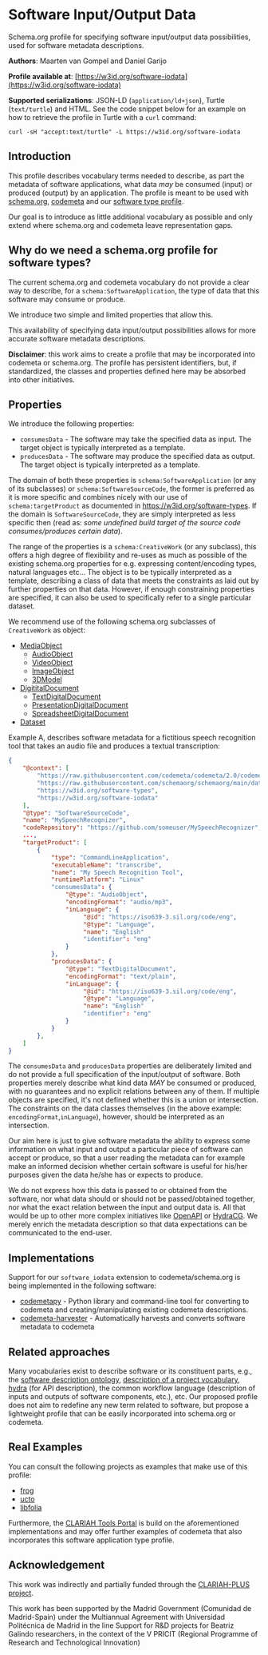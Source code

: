 # Software Input/Output Data

Schema.org profile for specifying software input/output data possibilities, used for software metadata descriptions.

**Authors**: Maarten van Gompel and Daniel Garijo

**Profile available at**: [https://w3id.org/software-iodata](https://w3id.org/software-iodata)

**Supported serializations**: JSON-LD (`application/ld+json`), Turtle (`text/turtle`) and HTML. See the code snippet below for an example on how to retrieve the profile in Turtle with a `curl` command:

```
curl -sH "accept:text/turtle" -L https://w3id.org/software-iodata
```

## Introduction

This profile describes vocabulary terms needed to describe, as part the
metadata of software applications, what data *may* be consumed (input) or
produced (output) by an application. The profile is meant to be used with
[schema.org](https://schema.org/), [codemeta](https://codemeta.github.io) and our 
[software type profile](https://w3id.org/software-types).

Our goal is to introduce as little additional vocabulary as possible and only
extend where schema.org and codemeta leave representation gaps.

## Why do we need a schema.org profile for software types?

The current schema.org and codemeta vocabulary do not provide a clear way to
describe, for a `schema:SoftwareApplication`, the type of data that this
software may consume or produce.

We introduce two simple and limited properties that allow this.

This availability of specifying data input/output possibilities allows for
more accurate software metadata descriptions. 

**Disclaimer**: this work aims to create a profile that may be incorporated into codemeta or schema.org. The profile has persistent identifiers, but, if standardized, the classes and properties defined here may be absorbed into other initiatives.

## Properties

We introduce the following properties:

* ``consumesData`` - The software may take the specified data as input. The target object is typically interpreted as a template.
* ``producesData`` - The software may produce the specified data as output. The target object is typically interpreted as a template.

The domain of both these properties is `schema:SoftwareApplication` (or any of
its subclasses) or `schema:SoftwareSourceCode`, the former is preferred as it
is more specific and combines nicely with our use of `schema:targetProduct` as
documented in https://w3id.org/software-types. If the domain is
`SoftwareSourceCode`, they are simply interpreted as less specific then (read
as: *some undefined build target of the source code consumes/produces certain
data*).

The range of the properties is a `schema:CreativeWork` (or any subclass), this
offers a high degree of flexibility and re-uses as much as possible of the
existing schema.org properties for e.g. expressing content/encoding types,
natural languages etc... The object is to be typically interpreted as a
template, describing a class of data that meets the constraints as laid out by
further properties on that data. However, if enough constraining properties are
specified, it can also be used to specifically refer to a single particular
dataset.

We recommend use of the following schema.org subclasses of `CreativeWork` as object:

* [MediaObject](https://schema.org/MediaObject)
    * [AudioObject](https://schema.org/AudioObject)
    * [VideoObject](https://schema.org/VideoObject)
    * [ImageObject](https://schema.org/ImageObject)
    * [3DModel](https://schema.org/3DModel)
* [DigititalDocument](https://schema.org/DigitalDocument)
    * [TextDigitalDocument](https://schema.org/TextDigitalDocument)
    * [PresentationDigitalDocument](https://schema.org/PresentationDigitalDocument)
    * [SpreadsheetDigitalDocument](https://schema.org/SpreadsheetDigitalDocument)
* [Dataset](https://schema.org/Dataset)

Example A, describes software metadata for a fictitious speech recognition tool that takes an audio file and produces a textual transcription:

```json
{
    "@context": [
        "https://raw.githubusercontent.com/codemeta/codemeta/2.0/codemeta.jsonld",
        "https://raw.githubusercontent.com/schemaorg/schemaorg/main/data/releases/13.0/schemaorgcontext.jsonld",
        "https://w3id.org/software-types",
        "https://w3id.org/software-iodata"
    ],
    "@type": "SoftwareSourceCode",
    "name": "MySpeechRecognizer",
    "codeRepository": "https://github.com/someuser/MySpeechRecognizer",
    ...,
    "targetProduct": [
        {
            "type": "CommandLineApplication",
            "executableName": "transcribe",
            "name": "My Speech Recognition Tool",
            "runtimePlatform": "Linux"
            "consumesData": {
                "@type": "AudioObject",
                "encodingFormat": "audio/mp3",
                "inLanguage": {
                     "@id": "https://iso639-3.sil.org/code/eng",
                     "@type": "Language",
                     "name": "English"
                     "identifier": "eng"
                }
            },
            "producesData": {
                "@type": "TextDigitalDocument",
                "encodingFormat": "text/plain",
                "inLanguage": {
                     "@id": "https://iso639-3.sil.org/code/eng",
                     "@type": "Language",
                     "name": "English"
                     "identifier": "eng"
                }
            }
        },
    ]
}
```

The `consumesData` and `producesData` properties are deliberately limited and do 
not provide a full specification of the input/output of software. Both
properties merely describe what kind data *MAY* be consumed or produced, with no guarantees
and no explicit relations between any of them. If multiple objects are specified,
it's not defined whether this is a union or intersection. The constraints on the 
data classes themselves (in the above example: `encodingFormat`,`inLanguage`), however, 
should be interpreted as an intersection.

Our aim here is just to give software metadata the ability to express some
information on what input and output a particular piece of software can accept
or produce, so that a user reading the metadata can for example make an
informed decision whether certain software is useful for his/her purposes given
the data he/she has or expects to produce.

We do not express how this data is passed to or obtained from the software, nor
what data should or should not be passed/obtained together, nor what the exact
relation between the input and output data is. All that  would be up to other more
complex initiatives like [OpenAPI](https://www.openapis.org) or
[HydraCG](http://www.hydra-cg.com/spec/latest/core/). We merely enrich the
metadata description so that data expectations can be communicated to the
end-user.

## Implementations

Support for our `software_iodata` extension to codemeta/schema.org is
being implemented in the following software:

* [codemetapy](https://github.com/proycon/codemetapy) - Python library and command-line tool for converting to codemeta and creating/manipulating existing codemeta descriptions.
* [codemeta-harvester](https://github.com/proycon/codemeta-harvester) - Automatically harvests and converts software metadata to codemeta

## Related approaches

Many vocabularies exist to describe software or its constituent parts, e.g., the [software description ontology](https://w3id.org/okn/o/sd/), [description of a project vocabulary](http://usefulinc.com/ns/doap#), [hydra](https://www.hydra-cg.com/spec/latest/core/) (for API description), the common workflow language (description of inputs and outputs of software components, etc.), etc.  Our proposed profile does not aim to redefine any new term related to software, but propose a lightweight profile that can be easily incorporated into schema.org or codemeta.

## Real Examples

You can consult the following projects as examples that make use of this profile:

* [frog](https://github.com/LanguageMachines/frog/blob/master/codemeta.json)
* [ucto](https://github.com/LanguageMachines/ucto/blob/master/codemeta.json)
* [libfolia](https://github.com/LanguageMachines/libfolia/blob/master/codemeta.json)

Furthermore, the [CLARIAH Tools Portal](https://tools.dev.clariah.nl/) is build on the aforementioned implementations and may offer further examples of codemeta that also incorporates this software application type profile.

## Acknowledgement

This work was indirectly and partially funded through the [CLARIAH-PLUS project](https://clariah.nl).

This work has been supported by the Madrid Government (Comunidad de Madrid-Spain) under the Multiannual Agreement with Universidad Politécnica de Madrid in the line Support for R&D projects for Beatriz Galindo researchers, in the context of the V PRICIT (Regional Programme of Research and Technological Innovation)
